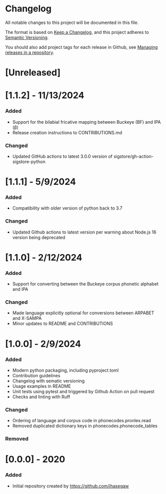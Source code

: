 # Changelog
All notable changes to this project will be documented in this file.

The format is based on [Keep a Changelog](https://keepachangelog.com/en/1.0.0/),
and this project adheres to [Semantic Versioning](https://semver.org/spec/v2.0.0.html).

You should also add project tags for each release in Github, see [Managing releases in a repository](https://docs.github.com/en/repositories/releasing-projects-on-github/managing-releases-in-a-repository).

# [Unreleased]

# [1.1.2] - 11/13/2024
### Added
- Support for the bilabial fricative mapping between Buckeye (BF) and IPA (β) 
- Release creation instructions to CONTRIBUTIONS.md

### Changed
- Updated GitHub actions to latest 3.0.0 version of sigstore/gh-action-sigstore-python

# [1.1.1] - 5/9/2024
### Added
- Compatibility with older version of python back to 3.7

### Changed
- Updated Github actions to latest version per warning about Node.js 16 version being deprecated

# [1.1.0] - 2/12/2024
### Added
- Support for converting between the Buckeye corpus phonetic alphabet and IPA

### Changed
- Made language explicitly optional for conversions between ARPABET and X-SAMPA
- Minor updates to README and CONTRIBUTIONS

# [1.0.0] - 2/9/2024
### Added
- Modern python packaging, including pyproject.toml
- Contribution guidelines
- Changelog with sematic versioning
- Usage examples in README
- Unit tests using pytest and triggered by Github Action on pull request
- Checks and linting with Ruff

### Changed
- Ordering of language and corpus code in phonecodes.pronlex.read
- Removed duplicated dictionary keys in phonecodes.phonecode_tables

### Removed

# [0.0.0] - 2020
### Added
- Initial repository created by https://github.com/jhasegaw